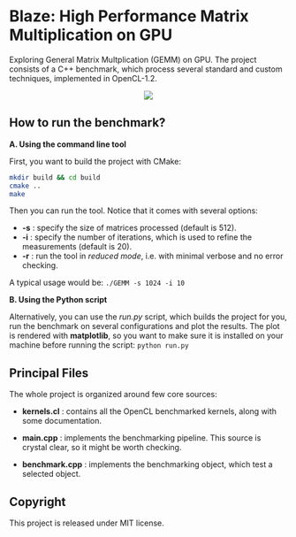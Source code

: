# Blaze: High Performance Matrix Multiplication on GPU

Exploring General Matrix Multplication (GEMM) on GPU. 
The project consists of a C++ benchmark, which process several standard and custom techniques, implemented in OpenCL-1.2.

<p align="center">
  <img src="https://github.com/Cryst4L/Blazing-GEMM/blob/master/results.png"/>
</p>

How to run the benchmark?
-------------------------
<b>A. Using the command line tool</b>

First, you want to build the project with CMake:

```sh
mkdir build && cd build
cmake ..
make
```

Then you can run the tool. Notice that it comes with several options:

* **-s** : specify the size of matrices processed (default is 512).
* **-i** : specify the number of iterations, which is used to refine the measurements (default is 20).
* **-r** : run the tool in _reduced mode_, i.e. with minimal verbose and no error checking.

A typical usage would be: ```./GEMM -s 1024 -i 10```

<b>B. Using the Python script</b>

Alternatively, you can use the _run.py_ script, which builds the project for you, run the benchmark on several configurations and plot the results.
The plot is rendered with **matplotlib**, so you want to make sure it is installed on your machine before running the script: ```python run.py```

Principal Files
--------------
The whole project is organized around few core sources:

* **kernels.cl** : contains all the OpenCL benchmarked kernels, along with some documentation.

* **main.cpp** : implements the benchmarking pipeline. This source is crystal clear, so it might be worth checking.

* **benchmark.cpp** : implements the benchmarking object, which test a selected object.

Copyright
----------
This project is released under MIT license.
